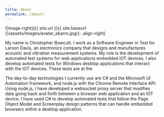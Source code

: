 ```yaml
---
title: About
permalink: /about/
---
```

![image-right]({{ site.url }}{{ site.baseurl }}/assets/images/avatar_sbarro.jpg){: .align-right}

My name is Christopher Bowcutt. I work as a Software Engineer in Test for Larson Davis, an electronics company that designs 
and manufactures acoustic and vibration measurement systems. My role is the development of automated test systems for web applications
embedded IOT devices. I also develop automated tests for Windows desktop applications that interact with the IOT devices. These tests are 
at the

The day-to-day technologies I currently use are C# and the Microsoft UI Automation framework, and node.js with the Chrome Remote Interface API.
Using node.js, I have developed a websocket proxy server that modifies data going back and forth between a browser web application and an IOT device.
I have used C# to develop automated tests that follow the Page Object Model and Screenplay design patterns that can handle embedded browsers within
a desktop application.
